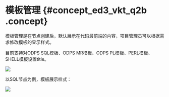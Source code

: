 # 模板管理 {#concept_ed3_vkt_q2b .concept}

模板管理是在节点创建后，默认展示在代码最前端的内容，项目管理员可以根据需求修改模板的显示样式。

目前支持对ODPS SQL模板、ODPS MR模板、ODPS PL模板、PERL模板、SHELL模板设置title。

![](http://static-aliyun-doc.oss-cn-hangzhou.aliyuncs.com/assets/img/16341/15414953498395_zh-CN.png)

以SQL节点为例，模板展示样式：

![](http://static-aliyun-doc.oss-cn-hangzhou.aliyuncs.com/assets/img/16341/15414953508396_zh-CN.png)

